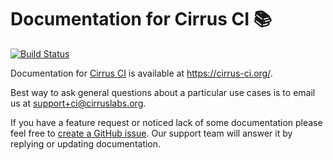 # Documentation for Cirrus CI 📚

[![Build Status](https://api.cirrus-ci.com/github/cirruslabs/cirrus-ci-docs.svg)](https://cirrus-ci.com/github/cirruslabs/cirrus-ci-docs)

Documentation for [Cirrus CI](https://cirrus-ci.com/) is available at https://cirrus-ci.org/. 

Best way to ask general questions about a particular use cases is to email us at support+ci@cirruslabs.org.

If you have a feature request or noticed lack of some documentation please feel free to [create a GitHub issue](https://github.com/cirruslabs/cirrus-ci-docs/issues/new/choose). Our support team will answer it by replying or updating documentation.
